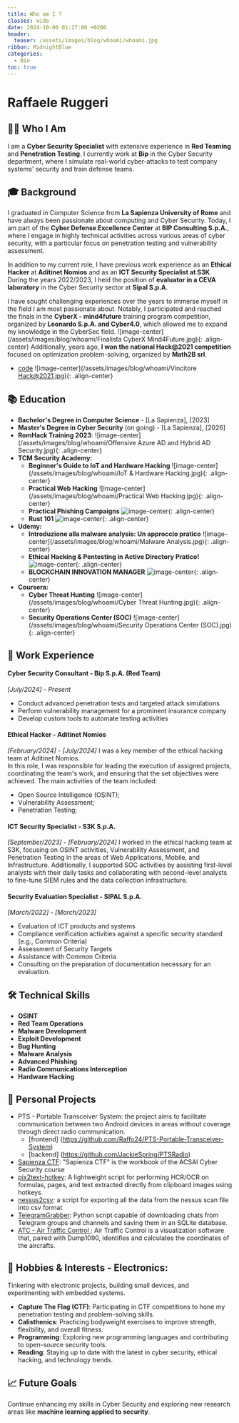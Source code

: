 ```yaml
---
title: Who am I ?
classes: wide
date: 2024-10-06 01:27:00 +0200
header:
  teaser: /assets/images/blog/whoami/whoami.jpg
ribbon: MidnightBlue
categories:
  - Bio
toc: true
---
```


# Raffaele Ruggeri

## 👨‍💻 **Who I Am**

I am a **Cyber Security Specialist** with extensive experience in **Red Teaming** and **Penetration Testing**. I currently work at **Bip** in the Cyber Security department, where I simulate real-world cyber-attacks to test company systems' security and train defense teams.
## 🎓 **Background**

I graduated in Computer Science from **La Sapienza University of Rome** and have always been passionate about computing and Cyber Security. Today, I am part of the **Cyber Defense Excellence Center** at **BIP Consulting S.p.A.**, where I engage in highly technical activities across various areas of cyber security, with a particular focus on penetration testing and vulnerability assessment. 

In addition to my current role, I have previous work experience as an **Ethical Hacker** at **Aditinet Nomios** and as an **ICT Security Specialist at S3K**. During the years 2022/2023, I held the position of **evaluator in a CEVA laboratory** in the Cyber Security sector at **Sipal S.p.A**. 

I have sought challenging experiences over the years to immerse myself in the field I am most passionate about. Notably, I participated and reached the finals in the **CyberX - mind4future** training program competition, organized by **Leonardo S.p.A. and Cyber4.0**, which allowed me to expand my knowledge in the CyberSec field. 
  ![image-center](/assets/images/blog/whoami/Finalista CyberX Mind4Future.jpg){: .align-center}
Additionally, years ago, **I won the national Hack@2021 competition** focused on optimization problem-solving, organized by **Math2B srl**. 
- [code](https://github.com/Raffo24/FINALE-HACK-2021)
  ![image-center](/assets/images/blog/whoami/Vincitore Hack@2021.jpg){: .align-center}
## 📚 **Education**

- **Bachelor's Degree in Computer Science** - [La Sapienza], [2023]
- **Master's Degree in Cyber Security** (on going) - [La Sapienza], [2026]
- **RomHack Training 2023**:
    ![image-center](/assets/images/blog/whoami/Offensive Azure AD and Hybrid AD Security.jpg){: .align-center}
- **TCM Security Academy:**
  - **Beginner's Guide to IoT and Hardware Hacking**
  ![image-center](/assets/images/blog/whoami/IoT & Hardware Hacking.jpg){: .align-center}
  -   **Practical Web Hacking**
  ![image-center](/assets/images/blog/whoami/Practical Web Hacking.jpg){: .align-center}
  -  **Practical Phishing Campaigns**
  ![image-center](/assets/images/blog/whoami/Phishing.jpg){: .align-center}
  - **Rust 101**
  ![image-center](/assets/images/blog/whoami/Rust.jpg){: .align-center}
- **Udemy:**
  - **Introduzione alla malware analysis: Un approccio pratico**
  ![image-center](/assets/images/blog/whoami/Malware Analysis.jpg){: .align-center}
  - **Ethical Hacking & Pentesting in Active Directory Pratico!**
  ![image-center](/assets/images/blog/whoami/ActiveDirectory.jpg){: .align-center}
  - **BLOCKCHAIN INNOVATION MANAGER**
  ![image-center](/assets/images/blog/whoami/Blockchain.jpg){: .align-center}
- **Coursera:**
  - **Cyber Threat Hunting**
  ![image-center](/assets/images/blog/whoami/Cyber Threat Hunting.jpg){: .align-center}
  - **Security Operations Center (SOC)**
  ![image-center](/assets/images/blog/whoami/Security Operations Center (SOC).jpg){: .align-center}

## 💼 **Work Experience**

#### Cyber Security Consultant - **Bip S.p.A.** (Red Team)  
*[July/2024] - Present*
- Conduct advanced penetration tests and targeted attack simulations
- Perform vulnerability management for a prominent insurance company
- Develop custom tools to automate testing activities

#### Ethical Hacker - **Aditinet Nomios**
*[February/2024] - [July/2024]*
I was a key member of the ethical hacking team at Aditinet Nomios.  
In this role, I was responsible for leading the execution of assigned projects, coordinating the team's work, and ensuring that the set objectives were achieved.
The main activities of the team included:  
- Open Source Intelligence (OSINT);  
- Vulnerability Assessment;  
- Penetration Testing;

#### ICT Security Specialist - **S3K S.p.A.**
*[September/2023] - [February/2024]*
I worked in the ethical hacking team at S3K, focusing on OSINT activities, Vulnerability Assessment, and Penetration Testing in the areas of Web Applications, Mobile, and Infrastructure.
Additionally, I supported SOC activities by assisting first-level analysts with their daily tasks and collaborating with second-level analysts to fine-tune SIEM rules and the data collection infrastructure.

#### Security Evaluation Specialist - **SIPAL S.p.A.**
*[March/2022] - [March/2023]*
- Evaluation of ICT products and systems  
- Compliance verification activities against a specific security standard (e.g., Common Criteria)  
- Assessment of Security Targets  
- Assistance with Common Criteria  
- Consulting on the preparation of documentation necessary for an evaluation.  

## 🛠 **Technical Skills**

- **OSINT**
- **Red Team Operations**
- **Malware Development**
- **Exploit Development**
- **Bug Hunting**
- **Malware Analysis**
- **Advanced Phishing**
- **Radio Communications Interception**
- **Hardware Hacking**

## 🔬 **Personal Projects**

- PTS - Portable Transceiver System: the project aims to facilitate communication between two Android devices in areas without coverage through direct radio communication.
	- [frontend] (https://github.com/Raffo24/PTS-Portable-Transceiver-System)
	- [backend] (https://github.com/JackieSpring/PTSRadio)
- [Sapienza CTF](https://github.com/Raffo24/SapienzaCTF): "Sapienza CTF" is the workbook of the ACSAI Cyber Security course
- [pix2text-hotkey](https://github.com/Raffo24/pix2text-hotkey): A lightweight script for performing HCR/OCR on formulas, pages, and text extracted directly from clipboard images using hotkeys
- [nessus2csv](https://github.com/Raffo24/nessus2csv): a script for exporting all the data from the nessus scan file into csv format
- [TelegramGrabber](https://github.com/Raffo24/TelegramGrabber): Python script capable of downloading chats from Telegram groups and channels and saving them in an SQLite database.
- [ATC - Air Traffic Control ](https://github.com/Raffo24/AirTrafficControl): Air Traffic Control is a visualization software that, paired with Dump1090, identifies and calculates the coordinates of the aircrafts.

## 🎯 **Hobbies & Interests** - **Electronics**: 
Tinkering with electronic projects, building small devices, and experimenting with embedded systems. 
- **Capture The Flag (CTF)**: Participating in CTF competitions to hone my penetration testing and problem-solving skills. 
- **Calisthenics**: Practicing bodyweight exercises to improve strength, flexibility, and overall fitness.
- **Programming**: Exploring new programming languages and contributing to open-source security tools.
- **Reading**: Staying up to date with the latest in cyber security, ethical hacking, and technology trends.

## 📈 **Future Goals**

Continue enhancing my skills in Cyber Security and exploring new research areas like **machine learning applied to security**.
